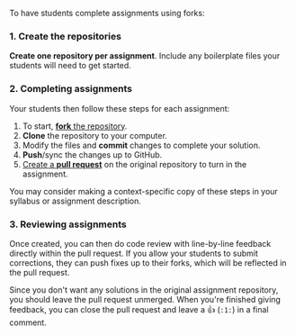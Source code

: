 To have students complete assignments using forks:

### 1. Create the repositories

**Create one repository per assignment**. Include any boilerplate files your students will need to get started.

### 2. Completing assignments

Your students then follow these steps for each assignment:

1. To start, [**fork** the repository][forking].
1. **Clone** the repository to your computer.
1. Modify the files and **commit** changes to complete your solution.
1. **Push**/sync the changes up to GitHub.
1. [Create a **pull request**][pull-request] on the original repository to turn in the assignment.

You may consider making a context-specific copy of these steps in your syllabus or assignment description.

### 3. Reviewing assignments

Once created, you can then do code review with line-by-line feedback directly within the pull request. If you allow your students to submit corrections, they can push fixes up to their forks, which will be reflected in the pull request.

Since you don't want any solutions in the original assignment repository, you should leave the pull request unmerged. When you're finished giving feedback, you can close the pull request and leave a :+1: (`:1:`) in a final comment.

<!-- Links -->
[forking]: https://guides.github.com/activities/forking/
[pull-request]: https://help.github.com/articles/creating-a-pull-request
